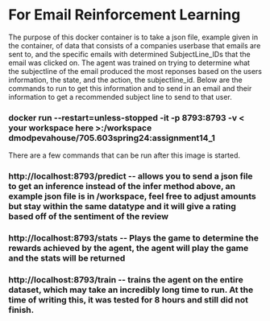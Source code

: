 # For Email Reinforcement Learning 
The purpose of this docker container is to take a json file, example given in the container, of data 
that consists of a companies userbase that emails are sent to, and the specific emails with determined SubjectLine_IDs
that the email was clicked on. The agent was trained on trying to determine what the subjectline of the email produced
the most reponses based on the users information, the state, and the action, the subjectline_id. Below are the commands
to run to get this information and to send in an email and their information to get a recommended subject line to send
to that user. 
### docker run --restart=unless-stopped -it -p 8793:8793 -v < your workspace here >:/workspace dmodpevahouse/705.603spring24:assignment14_1
There are a few commands that can be run after this image is started. 
### http://localhost:8793/predict -- allows you to send a json file to get an inference instead of the infer method above, an example json file is in /workspace, feel free to adjust amounts but stay within the same datatype and it will give a rating based off of the sentiment of the review
### http://localhost:8793/stats -- Plays the game to determine the rewards achieved by the agent, the agent will play the game and the stats will be returned
### http://localhost:8793/train -- trains the agent on the entire dataset, which may take an incredibly long time to run. At the time of writing this, it was tested for 8 hours and still did not finish.
